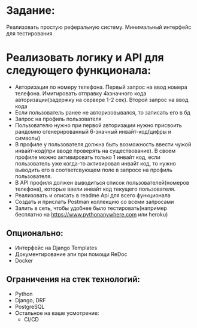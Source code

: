 # Задание:
Реализовать простую реферальную систему. Минимальный интерфейс для тестирования.

# Реализовать логику и API для следующего функционала:
-   Авторизация по номеру телефона. Первый запрос на ввод номера телефона. 
Имитировать отправку 4хзначного кода авторизации(задержку на сервере 1-2 сек). Второй запрос на ввод кода 
-   Если пользователь ранее не авторизовывался, то записать его в бд 
-   Запрос на профиль пользователя
-   Пользователю нужно при первой авторизации нужно присвоить рандомно сгенерированный 6-значный инвайт-код(цифры и символы)
-   В профиле у пользователя должна быть возможность ввести чужой инвайт-код(при вводе проверять на существование). 
В своем профиле можно активировать только 1 инвайт код, если пользователь уже когда-то активировал инвайт код, 
то нужно выводить его в соответсвующем поле в запросе на профиль пользователя.
-   В API профиля должен выводиться список пользователей(номеров телефона), которые ввели инвайт код текущего пользователя.
-   Реализовать и описать в readme Api для всего функционала
-   Создать и прислать Postman коллекцию со всеми запросами
-   Залить в сеть, чтобы удобнее было тестировать(например бесплатно на https://www.pythonanywhere.com или heroku)

## Опционально:
-   Интерфейс на Django Templates
-   Документирование апи при помощи ReDoc
-   Docker

## Ограничения на стек технологий:
-   Python
-   Django, DRF
-   PostgreSQL
-   Остальное на ваше усмотрение:
    - CI/CD
